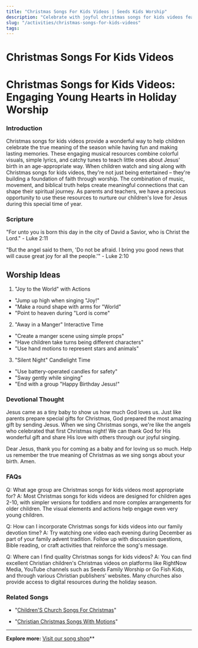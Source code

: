 ```yaml
---
title: "Christmas Songs For Kids Videos | Seeds Kids Worship"
description: "Celebrate with joyful christmas songs for kids videos featuring biblical Christmas themes. Holiday worship music for children and families."
slug: "/activities/christmas-songs-for-kids-videos"
tags:
---
```


# Christmas Songs For Kids Videos

# Christmas Songs for Kids Videos: Engaging Young Hearts in Holiday Worship

### Introduction
Christmas songs for kids videos provide a wonderful way to help children celebrate the true meaning of the season while having fun and making lasting memories. These engaging musical resources combine colorful visuals, simple lyrics, and catchy tunes to teach little ones about Jesus' birth in an age-appropriate way. When children watch and sing along with Christmas songs for kids videos, they're not just being entertained – they're building a foundation of faith through worship. The combination of music, movement, and biblical truth helps create meaningful connections that can shape their spiritual journey. As parents and teachers, we have a precious opportunity to use these resources to nurture our children's love for Jesus during this special time of year.

### Scripture
"For unto you is born this day in the city of David a Savior, who is Christ the Lord." - Luke 2:11

"But the angel said to them, 'Do not be afraid. I bring you good news that will cause great joy for all the people.'" - Luke 2:10

## Worship Ideas
1. "Joy to the World" with Actions
- "Jump up high when singing "Joy!"
- "Make a round shape with arms for "World"
- "Point to heaven during "Lord is come"

2. "Away in a Manger" Interactive Time
- "Create a manger scene using simple props"
- "Have children take turns being different characters"
- "Use hand motions to represent stars and animals"

3. "Silent Night" Candlelight Time
- "Use battery-operated candles for safety"
- "Sway gently while singing"
- "End with a group "Happy Birthday Jesus!"

### Devotional Thought
Jesus came as a tiny baby to show us how much God loves us. Just like parents prepare special gifts for Christmas, God prepared the most amazing gift by sending Jesus. When we sing Christmas songs, we're like the angels who celebrated that first Christmas night! We can thank God for His wonderful gift and share His love with others through our joyful singing.

Dear Jesus, thank you for coming as a baby and for loving us so much. Help us remember the true meaning of Christmas as we sing songs about your birth. Amen.

### FAQs

Q: What age group are Christmas songs for kids videos most appropriate for?
A: Most Christmas songs for kids videos are designed for children ages 2-10, with simpler versions for toddlers and more complex arrangements for older children. The visual elements and actions help engage even very young children.

Q: How can I incorporate Christmas songs for kids videos into our family devotion time?
A: Try watching one video each evening during December as part of your family advent tradition. Follow up with discussion questions, Bible reading, or craft activities that reinforce the song's message.

Q: Where can I find quality Christmas songs for kids videos?
A: You can find excellent Christian children's Christmas videos on platforms like RightNow Media, YouTube channels such as Seeds Family Worship or Go Fish Kids, and through various Christian publishers' websites. Many churches also provide access to digital resources during the holiday season.

### Related Songs

- "[Children'S Church Songs For Christmas](/activities/children-s-church-songs-for-christmas/)"

- "[Christian Christmas Songs With Motions](/activities/christian-christmas-songs-with-motions/)"

---

**Explore more:** [Visit our song shop](https://seedskidsworship.com/shop)**

<!-- Schema Markup -->
<script type="application/ld+json">
{
  "@context": "https://schema.org",
  "@type": "MusicRecording",
  "name": "Christmas Songs For Kids Videos",
  "byArtist": {
    "@type": "MusicGroup",
    "name": "Seeds Kids Worship"
  },
  "isFamilyFriendly": true,
  "url": "https://seedskidsworship.com/activities/christmas-songs-for-kids-videos/"
}
</script>